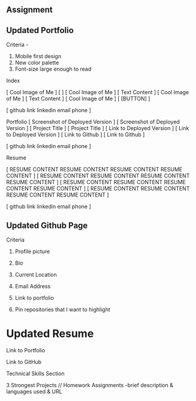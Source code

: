 ## Assignment

## Updated Portfolio
Criteria - 
1. Mobile first design
2. New color palette
3. Font-size large enough to read

Index 

[    Cool Image of Me               ]               [                                   ]
[    Cool Image of Me               ]               [    Text Content                   ]
[    Cool Image of Me               ]               [    Text Content                   ]
[    Cool Image of Me               ]               [    [BUTTON]                       ]

[     github link              linkedin                email               phone        ]


Portfolio
[    Screenshot of Deployed Version ]               [    Screenshot of Deployed Version ]
[    Project Title                  ]               [    Project Title                  ]
[    Link to Deployed Version       ]               [    Link to Deployed Version       ]
[    Link to Github                 ]               [    Link to Github                 ]

[     github link              linkedin                email               phone        ]


Resume

[    RESUME CONTENT     RESUME CONTENT          RESUME CONTENT         RESUME CONTENT   ]
[    RESUME CONTENT     RESUME CONTENT          RESUME CONTENT         RESUME CONTENT   ]
[    RESUME CONTENT     RESUME CONTENT          RESUME CONTENT         RESUME CONTENT   ]
[    RESUME CONTENT     RESUME CONTENT          RESUME CONTENT         RESUME CONTENT   ]

[     github link              linkedin                email               phone        ]

## Updated Github Page
Criteria

1. Profile picture

2. Bio

3. Current Location

4. Email Address

5. Link to portfolio

6. Pin repositories that I want to highlight

# Updated Resume

Link to Portfolio

Link to GitHub

Technical Skills Section

3 Strongest Projects // Homework Assignments
    -brief description & languages used & URL
